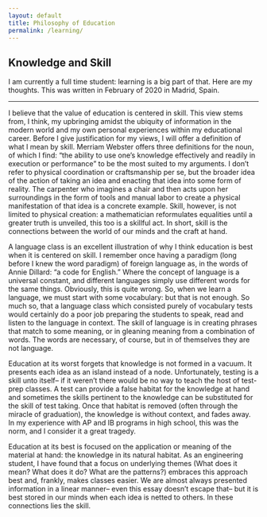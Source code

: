 ```yaml
---
layout: default
title: Philosophy of Education
permalink: /learning/
---
```



## Knowledge and Skill

I am currently a full time student: learning is a big part of that. Here are my thoughts. This was written in February of 2020 in Madrid, Spain.

---


I believe that the value of education is centered in skill. This view stems from, I think, my upbringing amidst the ubiquity of information in the modern world and my own personal experiences within my educational career. Before I give justification for my views, I will offer a definition of what I mean by skill. Merriam Webster offers three definitions for the noun, of which I find: “the ability to use one’s knowledge effectively and readily in execution or performance” to be the most suited to my arguments. I don’t refer to physical coordination or craftsmanship per se, but the broader idea of the action of taking an idea and enacting that idea into some form of reality. The carpenter who imagines a chair and then acts upon her surroundings in the form of tools and manual labor to create a physical manifestation of that idea is a concrete example. Skill, however, is not limited to physical creation: a mathematician reformulates equalities until a greater truth is unveiled, this too is a skillful act. In short, skill is the connections between the world of our minds and the craft at hand.



A language class is an excellent illustration of why I think education is best when it is centered on skill. I remember once having a paradigm (long before I knew the word paradigm) of foreign language as, in the words of Annie Dillard: “a code for English.” Where the concept of language is a universal constant, and different languages simply use different words for the same things. Obviously, this is quite wrong. So, when we learn a language, we must start with some vocabulary: but that is not enough. So much so, that a language class which consisted purely of vocabulary tests would certainly do a poor job preparing the students to speak, read and listen to the language in context. The skill of language is in creating phrases that match to some meaning, or in gleaning meaning from a combination of words. The words are necessary, of course, but in of themselves they are not language.


Education at its worst forgets that knowledge is not formed in a vacuum. It presents each idea as an island instead of a node. Unfortunately, testing is a skill unto itself– if it weren’t there would be no way to teach the host of test-prep classes. A test can provide a false habitat for the knowledge at hand and sometimes the skills pertinent to the knowledge can be substituted for the skill of test taking. Once that habitat is removed (often through the miracle of graduation), the knowledge is without context, and fades away. In my experience with AP and IB programs in high school, this was the norm, and I consider it a great tragedy.


Education at its best is focused on the application or meaning of the material at hand: the knowledge in its natural habitat. As an engineering student, I have found that a focus on underlying themes (What does it mean? What does it do? What are the patterns?) embraces this approach best and, frankly, makes classes easier. We are almost always presented information in a linear manner– even this essay doesn’t escape that– but it is best stored in our minds when each idea is netted to others. In these connections lies the skill.



